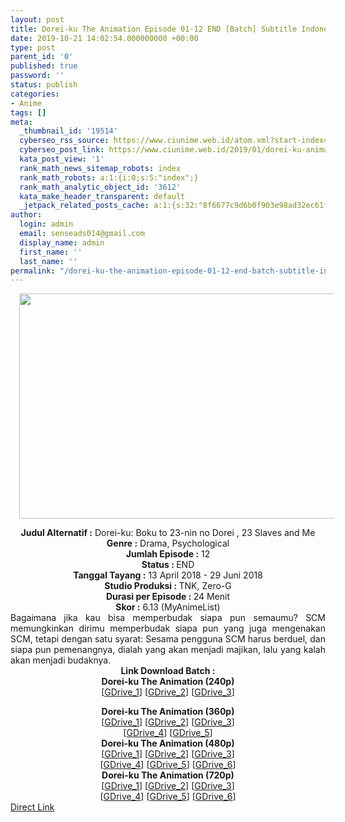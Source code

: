 ```yaml
---
layout: post
title: Dorei-ku The Animation Episode 01-12 END [Batch] Subtitle Indonesia
date: 2019-10-21 14:02:54.000000000 +00:00
type: post
parent_id: '0'
published: true
password: ''
status: publish
categories:
- Anime
tags: []
meta:
  _thumbnail_id: '19514'
  cyberseo_rss_source: https://www.ciunime.web.id/atom.xml?start-index=2401&max-results=150
  cyberseo_post_link: https://www.ciunime.web.id/2019/01/dorei-ku-animation-episode-01-12-end.html
  kata_post_view: '1'
  rank_math_news_sitemap_robots: index
  rank_math_robots: a:1:{i:0;s:5:"index";}
  rank_math_analytic_object_id: '3612'
  kata_make_header_transparent: default
  _jetpack_related_posts_cache: a:1:{s:32:"8f6677c9d6b0f903e98ad32ec61f8deb";a:2:{s:7:"expires";i:1643538165;s:7:"payload";a:0:{}}}
author:
  login: admin
  email: senseads014@gmail.com
  display_name: admin
  first_name: ''
  last_name: ''
permalink: "/dorei-ku-the-animation-episode-01-12-end-batch-subtitle-indonesia/"
---
```

<div class="separator" style="clear: both; text-align: center;"><a href="https://3.bp.blogspot.com/-0lyaQKjVRQQ/XDCbFNwARjI/AAAAAAAAGQQ/bs00zmKiFIMg8mI23pYIgia5DGWBK3LJACLcBGAs/s1600/Dorei-ku%2BThe%2BAnimation.png" imageanchor="1" style="margin-left: 1em; margin-right: 1em;"><img border="0" data-original-height="720" data-original-width="1280" height="360" src="{{ site.baseurl }}/assets/2019/10/Dorei-ku%2BThe%2BAnimation.png" width="640" /></a></div>
<p>
<div style="text-align: center;"><b>Judul Alternatif :</b> Dorei-ku: Boku to 23-nin no Dorei , 23 Slaves and Me</div>
<div style="text-align: center;"><b><b>Genre :</b></b> Drama, Psychological</div>
<div style="text-align: center;"><b>Jumlah Episode :</b> 12<br /><b>Status :&nbsp;</b>END<br /><b>Tanggal Tayang :</b> 13 April 2018 - 29 Juni 2018<br /><b>Studio Produksi : </b>TNK, Zero-G<br /><b>Durasi per Episode :&nbsp;</b>24 Menit</div>
<div style="text-align: center;"><b>Skor :</b> 6.13 (MyAnimeList)</div>
<div style="text-align: justify;"></div>
<div style="text-align: justify;">Bagaimana jika kau bisa memperbudak siapa pun semaumu? SCM memungkinkan dirimu memperbudak siapa pun yang juga mengenakan SCM, tetapi dengan satu syarat: Sesama pengguna SCM harus berduel, dan siapa pun pemenangnya, dialah yang akan menjadi majikan, lalu yang kalah akan menjadi budaknya.</div>
<div style="text-align: justify;"></div>
<div style="text-align: justify;"></div>
<div style="text-align: center;"><b>Link Download Batch :</b></div>
<div style="text-align: center;">
<div style="text-align: center;"><b>Dorei-ku The Animation (240p)</b></div>
<div style="text-align: center;">[<a href="https://drive.google.com/uc?id=1o6juVPX1bRCpXPvEmZZsUC3pWauA8Fht" target="_blank" rel="noopener">GDrive_1</a>] [<a href="https://drive.google.com/uc?id=12IT-cjd3iU88W9OiRor7tOVPCAFAZI_c" target="_blank" rel="noopener">GDrive_2</a>] [<a href="https://drive.google.com/uc?id=1sDQw7ekDf-fJFIQBvo0Li8J1Eq-Iavbg" target="_blank" rel="noopener">GDrive_3</a>]</div>
<p></div>
<div style="text-align: center;"><b>Dorei-ku The Animation (360p)</b></div>
<div style="text-align: center;">[<a href="https://drive.google.com/uc?id=1gl7lVTkGwJVAGv1G6dpfnmBabF5sjdPz" target="_blank" rel="noopener">GDrive_1</a>] [<a href="https://drive.google.com/uc?id=1g4c7rwksUdazMsPwKmmAiSy-GXkqPko8" target="_blank" rel="noopener">GDrive_2</a>] [<a href="https://drive.google.com/uc?id=1CO3ZmERveGHp9Ut2KLEPvO77XsuFLA1D" target="_blank" rel="noopener">GDrive_3</a>]<br />[<a href="https://drive.google.com/uc?id=1WZotvPbWmquXDKcGGAA5EJuPm0Q3jIqa" target="_blank" rel="noopener">GDrive_4</a>] [<a href="https://drive.google.com/uc?export=download&amp;id=1LB50sRjTxx5p9V-y5eUpPkN48CBPg5xC" target="_blank" rel="noopener">GDrive_5</a>]</div>
<div style="text-align: center;"></div>
<div style="text-align: center;"><b>Dorei-ku The Animation (480p)</b><br />[<a href="https://drive.google.com/uc?id=1aNnw2uOMm60bMS90eCzG8mw-7ZhC87ph" target="_blank" rel="noopener">GDrive_1</a>] [<a href="https://drive.google.com/uc?id=1c0mtVJ82YoCcJqTZmq16R_5P8cNY3bcX" target="_blank" rel="noopener">GDrive_2</a>] [<a href="https://drive.google.com/uc?id=1pDpW6uuMN-EIlx_J1-h52FyJy7vdjKJ0" target="_blank" rel="noopener">GDrive_3</a>]<br />[<a href="https://drive.google.com/uc?id=17EOq3zc-a-voox7V4cVk0779LndmBpq_" target="_blank" rel="noopener">GDrive_4</a>] [<a href="https://drive.google.com/uc?id=1aqfktFpQN-cp21j4p5fuRkPCNYIBnU34" target="_blank" rel="noopener">GDrive_5</a>] [<a href="https://drive.google.com/uc?id=1niWXjIc6kuILlo5khg8DVRz632nPE3FH" target="_blank" rel="noopener">GDrive_6</a>]</div>
<div style="text-align: center;"><b>Dorei-ku The Animation (720p)</b><br />[<a href="https://drive.google.com/uc?id=1m4WKhMZCLph6KNEFo1rDZSdq2bgTtDks" target="_blank" rel="noopener">GDrive_1</a>] [<a href="https://drive.google.com/uc?id=1lP-6erL0JdRJdzdX9H-q5UhZC-vXVM2w" target="_blank" rel="noopener">GDrive_2</a>] [<a href="https://drive.google.com/uc?id=13j6pRS80PmlIx1DgZ3SUA20M-Wa53LoQ" target="_blank" rel="noopener">GDrive_3</a>]<br />[<a href="https://drive.google.com/uc?id=1vETPrZCa-elcFv8VdioRgP_IuFg84hTr" target="_blank" rel="noopener">GDrive_4</a>] [<a href="https://drive.google.com/uc?id=18YxUF-YcZOVL1oBzZcaYBqaPvA74Wul7" target="_blank" rel="noopener">GDrive_5</a>] [<a href="https://drive.google.com/uc?id=1ovzdpSuJrbr7H4deq4zMkqrXKB1LipZE" target="_blank" rel="noopener">GDrive_6</a>]</div>
<link rel="stylesheet" href="https://cdnjs.cloudflare.com/ajax/libs/font-awesome/4.7.0/css/font-awesome.min.css" />
<div class="divbtn"> <a href="https://handymansurrender.com/fihup8buzv?key=94550f7ce39444073321dde3b8782f97" class="btn"><i class="fa fa-download"></i> Direct Link</a> </div>
